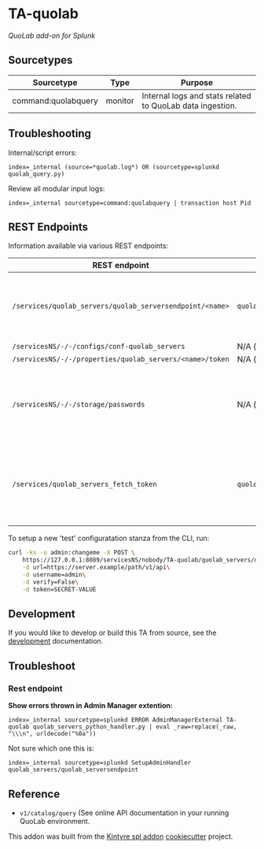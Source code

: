 # TA-quolab
*QuoLab add-on for Splunk*


## Sourcetypes

| Sourcetype | Type | Purpose |
| ---------- | ---- | ------- |
| command:quolabquery | monitor | Internal logs and stats related to QuoLab data ingestion. |


## Troubleshooting

Internal/script errors:
```
index=_internal (source=*quolab.log*) OR (sourcetype=splunkd quolab_query.py)
```

Review all modular input logs:
```
index=_internal sourcetype=command:quolabquery | transaction host Pid
```

## REST Endpoints

Information available via various REST endpoints:


| REST endpoint | Script | Information shown |
| ------------- | ------ | ----------------- |
| `/services/quolab_servers/quolab_serversendpoint/<name>` | `quolab_servers_python_handler.py` | Shows unencrypted 'token'; restricted via capabilities.  Only `read_quolab_servers_config` can read, and `edit_quolab_servers_config` can write.|
| `/servicesNS/-/-/configs/conf-quolab_servers` | N/A (native) | Shows 'token' as "HIDDEN" |
| `/servicesNS/-/-/properties/quolab_servers/<name>/token` | N/A (native) | Shows 'value' as "HIDDEN" |
| `/servicesNS/-/-/storage/passwords` | N/A (native) | Will show `password` in encrypted form (as stored in `passwords.conf`) and `clear_password` (unencrypted).  Access is restricted to users with the `list_storage_passwords` capability. |
| `/services/quolab_servers_fetch_token` | `quolab_servers_rh_settings.py` | Show unencrypted `token` and is restricted via capabilities.  Uses the scripted rest handler with `passSystemAuth` enabled so that the necessary secret can be obtained without being an admin. |


To setup a new 'test' configuratation stanza from the CLI, run:

```bash
curl -ks -u admin:changeme -X POST \
    https://127.0.0.1:8089/servicesNS/nobody/TA-quolab/quolab_servers/quolab_serversendpoint/quolab \
    -d url=https://server.example/path/v1/api\
    -d username=admin\
    -d verify=False\
    -d token=SECRET-VALUE
```

## Development

If you would like to develop or build this TA from source, see the [development](./DEVELOPMENT.md) documentation.


## Troubleshoot

### Rest endpoint

**Show errors thrown in Admin Manager extention:**
```
index=_internal sourcetype=splunkd ERROR AdminManagerExternal TA-quolab quolab_servers_python_handler.py | eval _raw=replace(_raw, "\\\n", urldecode("%0a"))
```

Not sure which one this is:

```
index=_internal sourcetype=splunkd SetupAdminHandler quolab_servers/quolab_serversendpoint
```





## Reference

 * `v1/catalog/query` (See online API documentation in your running QuoLab environment.


This addon was built from the [Kintyre spl addon](https://github.com/Kintyre/cypress_ta_spl) [cookiecutter](https://github.com/audreyr/cookiecutter) project.

